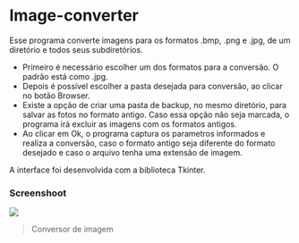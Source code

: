 # Image-converter
Esse programa converte imagens para os formatos .bmp, .png e .jpg, de um diretório e todos seus subdiretórios.

- Primeiro é necessário escolher um dos formatos para a conversão. O padrão está como .jpg.
- Depois é possível escolher a pasta desejada para conversão, ao clicar no botão Browser.
- Existe a opção de criar uma pasta de backup, no mesmo diretório, para salvar as fotos no formato antigo. Caso essa opção não seja marcada, o programa irá excluir as imagens com os formatos antigos.
- Ao clicar em Ok, o programa captura os parametros informados e realiza a conversão, caso o formato antigo seja diferente do formato desejado e caso o arquivo tenha uma extensão de imagem.

A interface foi desenvolvida com a biblioteca Tkinter.

### Screenshoot
![](https://i.ibb.co/gDw42bS/Screenshot-2.png)

> Conversor de imagem
